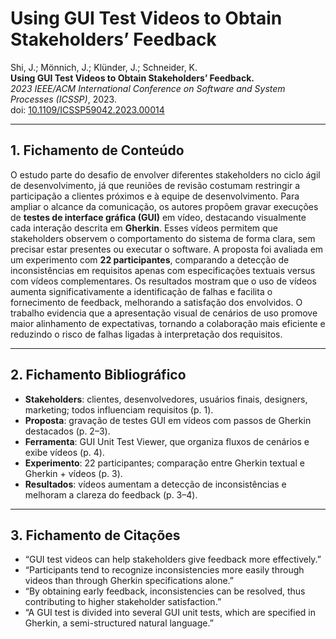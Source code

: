 # Using GUI Test Videos to Obtain Stakeholders’ Feedback

Shi, J.; Mönnich, J.; Klünder, J.; Schneider, K.  
**Using GUI Test Videos to Obtain Stakeholders’ Feedback.**  
*2023 IEEE/ACM International Conference on Software and System Processes (ICSSP)*, 2023.  
doi: [10.1109/ICSSP59042.2023.00014](https://doi.org/10.1109/ICSSP59042.2023.00014)

---

## 1. Fichamento de Conteúdo
O estudo parte do desafio de envolver diferentes stakeholders no ciclo ágil de desenvolvimento, já que reuniões de revisão costumam restringir a participação a clientes próximos e à equipe de desenvolvimento. Para ampliar o alcance da comunicação, os autores propõem gravar execuções de **testes de interface gráfica (GUI)** em vídeo, destacando visualmente cada interação descrita em **Gherkin**. Esses vídeos permitem que stakeholders observem o comportamento do sistema de forma clara, sem precisar estar presentes ou executar o software. A proposta foi avaliada em um experimento com **22 participantes**, comparando a detecção de inconsistências em requisitos apenas com especificações textuais versus com vídeos complementares. Os resultados mostram que o uso de vídeos aumenta significativamente a identificação de falhas e facilita o fornecimento de feedback, melhorando a satisfação dos envolvidos. O trabalho evidencia que a apresentação visual de cenários de uso promove maior alinhamento de expectativas, tornando a colaboração mais eficiente e reduzindo o risco de falhas ligadas à interpretação dos requisitos.

---

## 2. Fichamento Bibliográfico
- **Stakeholders**: clientes, desenvolvedores, usuários finais, designers, marketing; todos influenciam requisitos (p. 1).  
- **Proposta**: gravação de testes GUI em vídeos com passos de Gherkin destacados (p. 2–3).  
- **Ferramenta**: GUI Unit Test Viewer, que organiza fluxos de cenários e exibe vídeos (p. 4).  
- **Experimento**: 22 participantes; comparação entre Gherkin textual e Gherkin + vídeos (p. 3).  
- **Resultados**: vídeos aumentam a detecção de inconsistências e melhoram a clareza do feedback (p. 3–4).  

---

## 3. Fichamento de Citações
- “GUI test videos can help stakeholders give feedback more effectively.”  
- “Participants tend to recognize inconsistencies more easily through videos than through Gherkin specifications alone.”  
- “By obtaining early feedback, inconsistencies can be resolved, thus contributing to higher stakeholder satisfaction.”  
- “A GUI test is divided into several GUI unit tests, which are specified in Gherkin, a semi-structured natural language.”  
